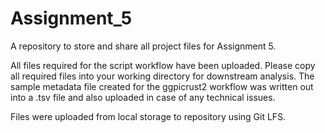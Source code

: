 # Assignment_5
A repository to store and share all project files for Assignment 5. 

All files required for the script workflow have been uploaded. Please copy all required files into your working directory for downstream analysis.
The sample metadata file created for the ggpicrust2 workflow was written out into a .tsv file and also uploaded in case of any technical issues. 

Files were uploaded from local storage to repository using Git LFS.  
